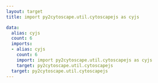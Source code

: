 ```yaml
---
layout: target
title: import py2cytoscape.util.cytoscapejs as cyjs

data:
  alias: cyjs
  count: 6
  imports:
  - alias: cyjs
    count: 6
    import: import py2cytoscape.util.cytoscapejs as cyjs
    target: py2cytoscape.util.cytoscapejs
  target: py2cytoscape.util.cytoscapejs
---
```

